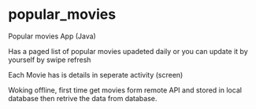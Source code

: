 # popular_movies

Popular movies App (Java)

 
Has a paged list of popular movies upadeted daily
or you can update it by yourself by swipe refresh

Each Movie has is details in seperate activity (screen)

Woking offline, first time get movies form remote API and stored 
in local database then retrive the data from database.



